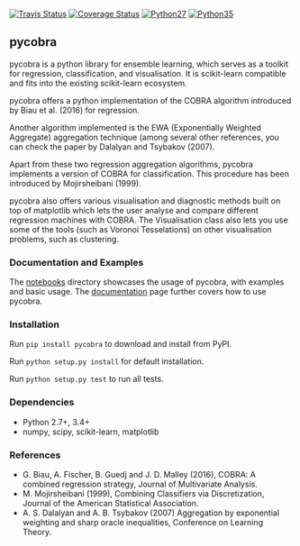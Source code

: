 [![Travis Status](https://travis-ci.org/bhargavvader/pycobra.svg?branch=master)](https://travis-ci.org/bhargavvader/pycobra)
[![Coverage Status](https://coveralls.io/repos/github/bhargavvader/pycobra/badge.svg?branch=master)](https://coveralls.io/github/bhargavvader/pycobra?branch=master)
[![Python27](https://img.shields.io/badge/python-2.7-blue.svg)](https://pypi.python.org/pypi/pycobra)
[![Python35](https://img.shields.io/badge/python-3.5-blue.svg)](https://pypi.python.org/pypi/pycobra)

## pycobra

pycobra is a python library for ensemble learning, which serves as a toolkit for regression, classification, and visualisation. It is scikit-learn compatible and fits into the existing scikit-learn ecosystem.

pycobra offers a python implementation of the COBRA algorithm introduced by Biau et al. (2016) for regression.

Another algorithm implemented is the EWA (Exponentially Weighted Aggregate) aggregation technique (among several other references, you can check the paper by Dalalyan and Tsybakov (2007).

Apart from these two regression aggregation algorithms, pycobra implements a version of COBRA for classification. This procedure has been introduced by Mojirsheibani (1999).

pycobra also offers various visualisation and diagnostic methods built on top of matplotlib which lets the user analyse and compare different regression machines with COBRA. The Visualisation class also lets you use some of the tools (such as Voronoi Tesselations) on other visualisation problems, such as clustering.

### Documentation and Examples

The [notebooks](https://github.com/bhargavvader/pycobra/tree/master/notebooks) directory showcases the usage of pycobra, with examples and basic usage. 
The [documentation](https://bhargavvader.github.io) page further covers how to use pycobra.

### Installation

Run ``pip install pycobra`` to download and install from PyPI.

Run ``python setup.py install`` for default installation.

Run ``python setup.py test`` to run all tests. 

### Dependencies

-  Python 2.7+, 3.4+
-  numpy, scipy, scikit-learn, matplotlib


### References

- G. Biau, A. Fischer, B. Guedj and J. D. Malley (2016), COBRA: A combined regression strategy, Journal of Multivariate Analysis.
- M. Mojirsheibani (1999), Combining Classifiers via Discretization, Journal of the American Statistical Association.
- A. S. Dalalyan and A. B. Tsybakov (2007) Aggregation by exponential weighting and sharp oracle inequalities, Conference on Learning Theory.

